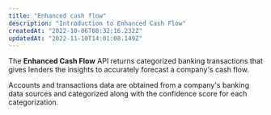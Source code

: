 ```yaml
---
title: "Enhanced cash flow"
description: "Introduction to Enhanced Cash Flow"
createdAt: "2022-10-06T08:32:16.232Z"
updatedAt: "2022-11-10T14:01:08.149Z"
---
```


The **Enhanced Cash Flow** API returns categorized banking transactions that gives lenders the insights to accurately forecast a company's cash flow.

Accounts and transactions data are obtained from a company's banking data sources and categorized along with the confidence score for each categorization.
